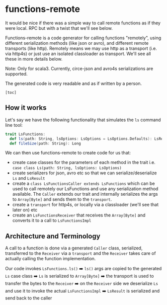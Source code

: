 # functions-remote

It would be nice if there was a simple way to call remote functions as if they were local. RPC but with a twist that we'll see below.

Functions-remote is a code generator for calling functions "remotely", using different serialization methods (like json or avro), and different remote transports (like http).
Remotely means we may use http as a transport (i.e. via http4s) or just use an isolated classloader as transport. We'll
see all these in more details below.

Note: Only for scala3. Currently, circe-json and avro4s serializations are supported.

The generated code is very readable and as if written by a person.

`[toc]`

## How it works

Let's say we have the following functionality that simulates the `ls` command line tool:

```scala
trait LsFunctions:
  def ls(path: String, lsOptions: LsOptions = LsOptions.Defaults): LsResult
  def fileSize(path: String): Long
```

We can then use functions-remote to create code for us that:
- create case classes for the parameters of each method in the trait i.e. `case class Ls(path: String, lsOptions: LsOptions)`
- create serializers for json, avro etc so that we can serialize/deserialize `Ls` and `LsResult`
- create a `class LsFunctionsCaller extends LsFunctions` which can be used to call remotely our LsFunctions and use any serialization method available. The `Caller` extends our trait and internally serializes the args to `Array[Byte]` and sends them to the `transport`.
- create a `transport` for http4s, or locally via a classloader (we'll see that later on) etc
- create an `LsFunctionsReceiver` that receives the `Array[Byte]` and converts it to a call to `LsFunctionsImpl`

## Architecture and Terminology

A call to a function is done via a generated `Caller` class, serialized, transferred to the `Receiver` via a `transport` and the `Receiver` takes 
care of actually calling the function implementation.

Our code invokes `LsFunctions.ls()` ➡️ `ls()` args are copied to the generated `Ls` case class ➡️ `Ls` is serialized to `Array[Byte]` ➡️ the transport is used to transfer the bytes to the `Receiver` ➡️ on the `Receiver` side we deserialize `Ls` and use it to invoke the actual `LsFunctionsImpl` ➡️ `LsResult` is serialized and send back to the caller
